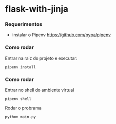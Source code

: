 # flask-with-jinja

### Requerimentos
- instalar o Pipenv https://github.com/pypa/pipenv

### Como rodar
Entrar na raiz do projeto e executar:
```shell
pipenv install
```

### Como rodar
Entrar no shell do ambiente virtual
```shell
pipenv shell
```

Rodar o probrama
```shell
python main.py
```